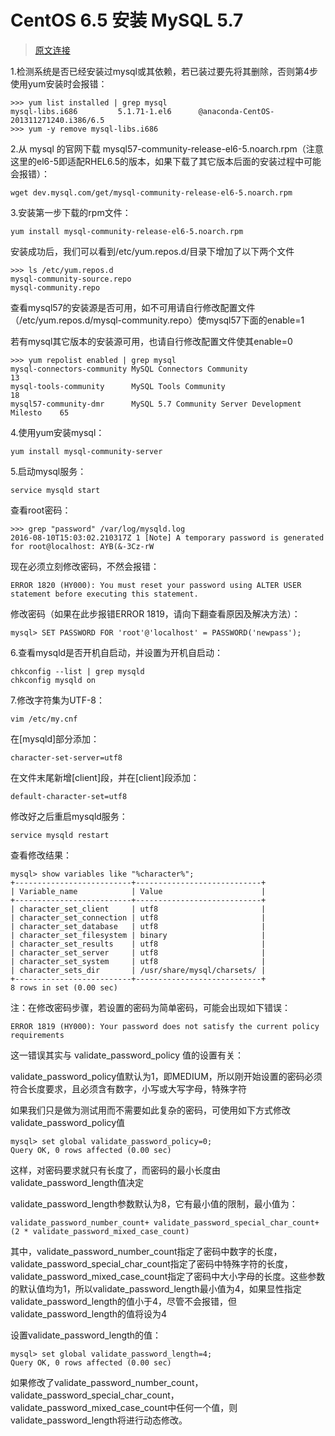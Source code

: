 # CentOS 6.5 安装 MySQL 5.7

> [原文连接](https://www.cnblogs.com/lzj0218/p/5724446.html)


1.检测系统是否已经安装过mysql或其依赖，若已装过要先将其删除，否则第4步使用yum安装时会报错：

```
>>> yum list installed | grep mysql
mysql-libs.i686         5.1.71-1.el6      @anaconda-CentOS-201311271240.i386/6.5
>>> yum -y remove mysql-libs.i686
```

2.从 mysql 的官网下载 mysql57-community-release-el6-5.noarch.rpm（注意这里的el6-5即适配RHEL6.5的版本，如果下载了其它版本后面的安装过程中可能会报错）：

```
wget dev.mysql.com/get/mysql-community-release-el6-5.noarch.rpm
```


3.安装第一步下载的rpm文件：

```
yum install mysql-community-release-el6-5.noarch.rpm
```

安装成功后，我们可以看到/etc/yum.repos.d/目录下增加了以下两个文件

```
>>> ls /etc/yum.repos.d
mysql-community-source.repo
mysql-community.repo
```

查看mysql57的安装源是否可用，如不可用请自行修改配置文件（/etc/yum.repos.d/mysql-community.repo）使mysql57下面的enable=1

若有mysql其它版本的安装源可用，也请自行修改配置文件使其enable=0


```
>>> yum repolist enabled | grep mysql
mysql-connectors-community MySQL Connectors Community                        13
mysql-tools-community      MySQL Tools Community                             18
mysql57-community-dmr      MySQL 5.7 Community Server Development Milesto    65
```


4.使用yum安装mysql：

```
yum install mysql-community-server
```


5.启动mysql服务：

```
service mysqld start
```


查看root密码：


```
>>> grep "password" /var/log/mysqld.log
2016-08-10T15:03:02.210317Z 1 [Note] A temporary password is generated for root@localhost: AYB(&-3Cz-rW
```

现在必须立刻修改密码，不然会报错：

```
ERROR 1820 (HY000): You must reset your password using ALTER USER statement before executing this statement.
```



修改密码（如果在此步报错ERROR 1819，请向下翻查看原因及解决方法）：

```
mysql> SET PASSWORD FOR 'root'@'localhost' = PASSWORD('newpass');
```




6.查看mysqld是否开机自启动，并设置为开机自启动：

```
chkconfig --list | grep mysqld
chkconfig mysqld on
```

7.修改字符集为UTF-8：


```
vim /etc/my.cnf
```

在[mysqld]部分添加：

```
character-set-server=utf8
```

在文件末尾新增[client]段，并在[client]段添加：

```
default-character-set=utf8
```


修改好之后重启mysqld服务：

```
service mysqld restart
```

查看修改结果：


```
mysql> show variables like "%character%";
+--------------------------+----------------------------+
| Variable_name            | Value                      |
+--------------------------+----------------------------+
| character_set_client     | utf8                       |
| character_set_connection | utf8                       |
| character_set_database   | utf8                       |
| character_set_filesystem | binary                     |
| character_set_results    | utf8                       |
| character_set_server     | utf8                       |
| character_set_system     | utf8                       |
| character_sets_dir       | /usr/share/mysql/charsets/ |
+--------------------------+----------------------------+
8 rows in set (0.00 sec)
```



注：在修改密码步骤，若设置的密码为简单密码，可能会出现如下错误：



```
ERROR 1819 (HY000): Your password does not satisfy the current policy requirements
```

这一错误其实与 validate_password_policy 值的设置有关：

validate_password_policy值默认为1，即MEDIUM，所以刚开始设置的密码必须符合长度要求，且必须含有数字，小写或大写字母，特殊字符

如果我们只是做为测试用而不需要如此复杂的密码，可使用如下方式修改validate_password_policy值

```
mysql> set global validate_password_policy=0;
Query OK, 0 rows affected (0.00 sec)
```

这样，对密码要求就只有长度了，而密码的最小长度由validate_password_length值决定

validate_password_length参数默认为8，它有最小值的限制，最小值为：

```
validate_password_number_count+ validate_password_special_char_count+ (2 * validate_password_mixed_case_count)
```

其中，validate_password_number_count指定了密码中数字的长度，validate_password_special_char_count指定了密码中特殊字符的长度，validate_password_mixed_case_count指定了密码中大小字母的长度。这些参数的默认值均为1，所以validate_password_length最小值为4，如果显性指定validate_password_length的值小于4，尽管不会报错，但validate_password_length的值将设为4


设置validate_password_length的值：

```
mysql> set global validate_password_length=4;
Query OK, 0 rows affected (0.00 sec)
```

如果修改了validate_password_number_count，validate_password_special_char_count，validate_password_mixed_case_count中任何一个值，则validate_password_length将进行动态修改。



